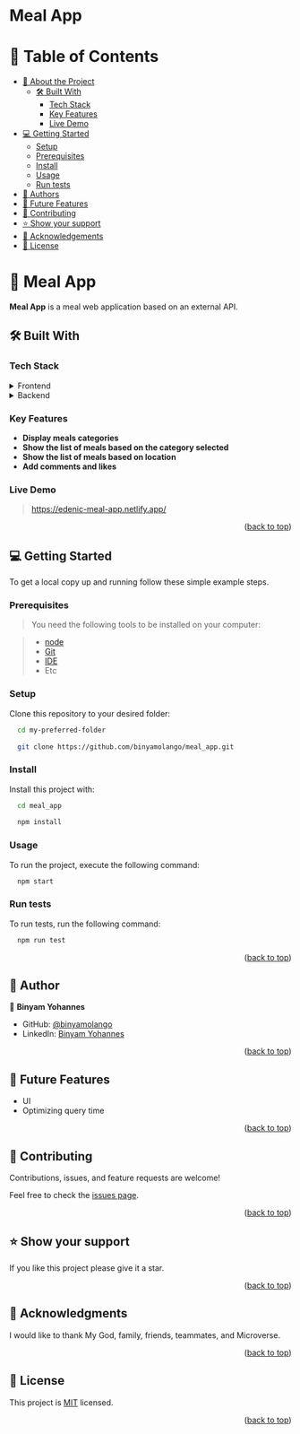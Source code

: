 # Meal App

<a name="readme-top"></a>

# 📗 Table of Contents

- [📖 About the Project](#about-project)
  - [🛠 Built With](#built-with)
    - [Tech Stack](#tech-stack)
    - [Key Features](#key-features)
    - [Live Demo](#live-demo)
- [💻 Getting Started](#getting-started)
  - [Setup](#setup)
  - [Prerequisites](#prerequisites)
  - [Install](#install)
  - [Usage](#usage)
  - [Run tests](#run-tests)
- [👥 Authors](#authors)
- [🔭 Future Features](#future-features)
- [🤝 Contributing](#contributing)
- [⭐️ Show your support](#support)
- [🙏 Acknowledgements](#acknowledgements)
- [📝 License](#license)

# 📖 Meal App <a name="about-project"></a>

**Meal App** is a meal web application based on an external API.

## 🛠 Built With <a name="built-with"></a>

### Tech Stack <a name="tech-stack"></a>

<details>
<summary>Frontend</summary>
  <ul>
    <li><a href="https://html.com/">HTML</a></li>
    <li><a href="https://www.w3.org/Style/CSS/Overview.en.html">CSS3</a></li>
    <li><a href="https://getbootstrap.com/docs/5.0/getting-started/introduction/">Bootstrap</a></li>
    <li><a href="https://www.javascript.com/">JavaScript</a></li>
    <li><a href="https://react.dev/">React</a></li>
  </ul>
</details>
<details>
<summary>Backend</summary>
  <ul>
    <li><a href="https://www.themealdb.com/api.php">Meal API</a></li>
    <li><a href="https://us-central1-involvement-api.cloudfunctions.net/capstoneApi/">Like and Comment Monitoring API</a></li>
  </ul>
</details>

### Key Features <a name="key-features"></a>

- **Display meals categories**
- **Show the list of meals based on the category selected**
- **Show the list of meals based on location**
- **Add comments and likes**

### Live Demo <a name="live-demo"></a>

> https://edenic-meal-app.netlify.app/

<p align="right">(<a href="#readme-top">back to top</a>)</p>

## 💻 Getting Started <a name="getting-started"></a>

To get a local copy up and running follow these simple example steps.

### Prerequisites

> You need the following tools to be installed on your computer:

> - [node](https://nodejs.org/en)
> - [Git](https://www.linode.com/docs/guides/how-to-install-git-on-linux-mac-and-windows/)
> - [IDE](https://code.visualstudio.com/download)
> - Etc

### Setup

Clone this repository to your desired folder:

```sh
  cd my-preferred-folder
  
  git clone https://github.com/binyamolango/meal_app.git

```

### Install

Install this project with:

```sh
  cd meal_app
  
  npm install
```

### Usage

To run the project, execute the following command:

```sh
  npm start
```

### Run tests

To run tests, run the following command:


```sh
  npm run test
```
<p align="right">(<a href="#readme-top">back to top</a>)</p>


## 👥 Author <a name="authors"></a>

👤 **Binyam Yohannes**

- GitHub: [@binyamolango ](https://github.com/binyamolango)
- LinkedIn: [Binyam Yohannes](https://www.linkedin.com/in/binyamyohannes/)

<p align="right">(<a href="#readme-top">back to top</a>)</p>


## 🔭 Future Features <a name="future-features"></a>

- UI
- Optimizing query time

<p align="right">(<a href="#readme-top">back to top</a>)</p>


## 🤝 Contributing <a name="contributing"></a>

Contributions, issues, and feature requests are welcome!

Feel free to check the [issues page](../../issues/).

<p align="right">(<a href="#readme-top">back to top</a>)</p>

## ⭐️ Show your support <a name="support"></a>

If you like this project please give it a star.

<p align="right">(<a href="#readme-top">back to top</a>)</p>


## 🙏 Acknowledgments <a name="acknowledgements"></a>

I would like to thank My God, family, friends, teammates, and Microverse.

<p align="right">(<a href="#readme-top">back to top</a>)</p>

## 📝 License <a name="license"></a>

This project is [MIT](https://github.com/binyamolango/morsecode/blob/dev/LICENSE) licensed.

<p align="right">(<a href="#readme-top">back to top</a>)</p>
